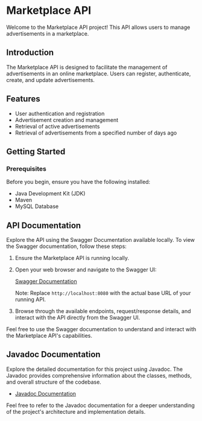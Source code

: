 # Marketplace API

Welcome to the Marketplace API project! This API allows users to manage advertisements in a marketplace.


## Introduction

The Marketplace API is designed to facilitate the management of advertisements in an online marketplace. Users can register, authenticate, create, and update advertisements.

## Features

- User authentication and registration
- Advertisement creation and management
- Retrieval of active advertisements
- Retrieval of advertisements from a specified number of days ago

## Getting Started

### Prerequisites

Before you begin, ensure you have the following installed:

- Java Development Kit (JDK)
- Maven
- MySQL Database

## API Documentation

Explore the API using the Swagger Documentation available locally. To view the Swagger documentation, follow these steps:

1. Ensure the Marketplace API is running locally.

2. Open your web browser and navigate to the Swagger UI:

   [Swagger Documentation](http://localhost:8080/swagger-ui/index.html)

   Note: Replace `http://localhost:8080` with the actual base URL of your running API.

3. Browse through the available endpoints, request/response details, and interact with the API directly from the Swagger UI.

Feel free to use the Swagger documentation to understand and interact with the Marketplace API's capabilities.

## Javadoc Documentation

Explore the detailed documentation for this project using Javadoc. The Javadoc provides comprehensive information about the classes, methods, and overall structure of the codebase.

- [Javadoc Documentation](https://negarbaharmand.com/marketplace-docs/index.html)

Feel free to refer to the Javadoc documentation for a deeper understanding of the project's architecture and implementation details.

